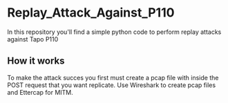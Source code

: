 # Replay_Attack_Against_P110
In this repository you'll find a simple python code to perform replay attacks against Tapo P110

## How it works
To make the attack succes you first must create a pcap file with inside the POST request that you want replicate. Use Wireshark to create pcap files and Ettercap for MITM.



